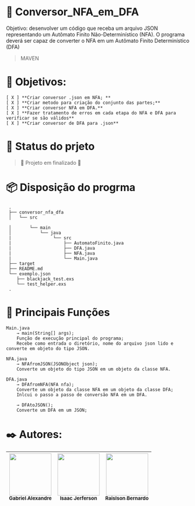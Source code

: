 # 🚀 Conversor_NFA_em_DFA
Objetivo: desenvolver um código que receba um arquivo JSON representando um Autômato Finito Não-Determinístico (NFA). O programa deverá ser capaz de converter o NFA em um Autômato Finito Determinístico (DFA)

> MAVEN

# 📜 Objetivos:
    [ X ] **Criar conversor .json em NFA; **
    [ X ] **Criar metodo para criação do conjunto das partes;**
    [ X ] **Criar conversor NFA em DFA.**
    [ X ] **Fazer tratamento de erros em cada etapa do NFA e DFA para verificar se são válidos**
    [ X ] **Criar conversor de DFA para .json**

# 💾 Status do prjeto
> :construction: Projeto em finalizado :construction:

# 📦 Disposição do progrma
     .
     ├── conversor_nfa_dfa
     │   └── src
     
     │       └── main
     │           └── java
     |                └── src
     |                    ├── AutomatoFinito.java
     |                    ├── DFA.java
     |                    ├── NFA.java
     |                    └── Main.java
     ├── target
     ├── README.md
     └── exemplo.json
        ├── blackjack_test.exs
        └── test_helper.exs
     .

# 🔧 Principais Funções

    Main.java
        → main(String[] args);
        Função de execução principal do programa;
        Recebe como entrada o diretório, nome do arquivo json lido e converte em objeto do tipo JSON.
    
    NFA.java
        → NFAfromJSON(JSONObject json);
        Converte um objeto do tipo JSON em um objeto da classe NFA.
    
    DFA.java
        → DFAfromNFA(NFA nfa);
        Converte um objeto da classe NFA em um objeto da classe DFA;
        Inlcui o passo a passo de conversão NFA em um DFA.
        
        → DFAtoJSON();
        Converte um DFA em um JSON;

# ✒️ Autores: 
| [<img src="https://avatars.githubusercontent.com/u/99749672?v=4" width=115><br><sub>Gabriel Alexandre</sub>](https://https://github.com/aieFaria) |  [<img src="https://lh3.googleusercontent.com/a-/ALV-UjUSbAUZs8fIDLpE2IxgftQvn59uYcg5JtGjnglwGdLloMGgyXM=s50-c-k-no" width=115><br><sub>Isaac Jerferson</sub>](https://github.com/guilhermeonrails) |  [<img src="https://avatars.githubusercontent.com/u/160502160?v=4" width=115><br><sub>Raislson Bernardo</sub>](https://github.com/alexfelipe) |
| :---: | :---: | :---: |


